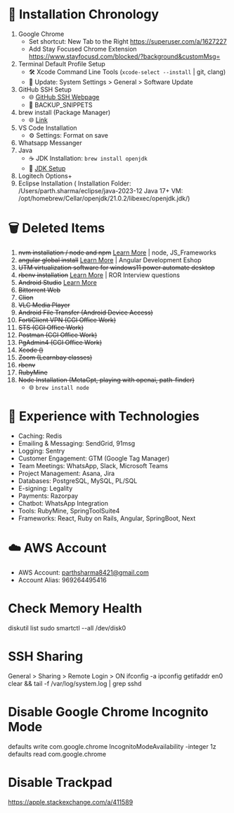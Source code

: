 # 🚀 Installation Chronology

1. Google Chrome
   - Set shortcut: New Tab to the Right
      https://superuser.com/a/1627227
   - Add Stay Focused Chrome Extension
      https://www.stayfocusd.com/blocked/?background&customMsg=
3. Terminal Default Profile Setup
   - 🛠️ Xcode Command Line Tools (`xcode-select --install` | git, clang)
   - 🔄 Update: System Settings > General > Software Update
4. GitHub SSH Setup
   - 🌐 [GitHub SSH Webpage](https://docs.github.com/en/authentication/connecting-to-github-with-ssh/generating-a-new-ssh-key-and-adding-it-to-the-ssh-agent)
   - 📂 BACKUP_SNIPPETS
5. brew install (Package Manager)
   - 🌐 [Link](./homebrew_instructions.md)
6. VS Code Installation
   - ⚙️ Settings: Format on save
18. Whatsapp Messanger
7. Java
   - ☕ JDK Installation: `brew install openjdk`
   - 📎 [JDK Setup](../Java/openjdk_mac.md)
2. Logitech Options+
8. Eclipse Installation (
      Installation Folder: /Users/parth.sharma/eclipse/java-2023-12
      Java 17+ VM: /opt/homebrew/Cellar/openjdk/21.0.2/libexec/openjdk.jdk/)

# 🗑️ Deleted Items

1. ~~nvm installation / node and npm~~ [Learn More](./nvm.md) | node, JS_Frameworks
2. ~~angular global install~~ [Learn More](../JS_Frameworks/angular.md) | Angular Development Eshop
3. ~~UTM virtualization software for windows11 power automate desktop~~
4. ~~rbenv installation~~ [Learn More](../Ruby/rbenv.md) | ROR Interview questions
5. ~~Android Studio~~ [Learn More](./android.md)
6. ~~Bittorrent Web~~
8. ~~Clion~~
7. ~~VLC Media Player~~
8. ~~Android File Transfer (Android Device Access)~~
9. ~~FortiClient VPN (CGI Office Work)~~
10. ~~STS (CGI Office Work)~~
11. ~~Postman (CGI Office Work)~~
12. ~~PgAdmin4 (CGI Office Work)~~
14. ~~Xcode ()~~
15. ~~Zoom (Learnbay classes)~~
16. ~~rbenv~~
17. ~~RubyMine~~
13. ~~Node Installation (MetaGpt, playing with openai, path-finder)~~
    - 🌐 `brew install node`


# 🌟 Experience with Technologies

- Caching: Redis
- Emailing & Messaging: SendGrid, 91msg
- Logging: Sentry
- Customer Engagement: GTM (Google Tag Manager)
- Team Meetings: WhatsApp, Slack, Microsoft Teams
- Project Management: Asana, Jira
- Databases: PostgreSQL, MySQL, PL/SQL
- E-signing: Legality
- Payments: Razorpay
- Chatbot: WhatsApp Integration
- Tools: RubyMine, SpringToolSuite4
- Frameworks: React, Ruby on Rails, Angular, SpringBoot, Next

# ☁️ AWS Account

- AWS Account: parthsharma8421@gmail.com
- Account Alias: 969264495416


# Check Memory Health
diskutil list
sudo smartctl --all /dev/disk0

# SSH Sharing
General > Sharing > Remote Login > ON
ifconfig -a
ipconfig getifaddr en0
clear && tail -f /var/log/system.log | grep sshd

# Disable Google Chrome Incognito Mode
defaults write com.google.chrome IncognitoModeAvailability -integer 1z
defaults read com.google.chrome 

# Disable Trackpad

https://apple.stackexchange.com/a/411589